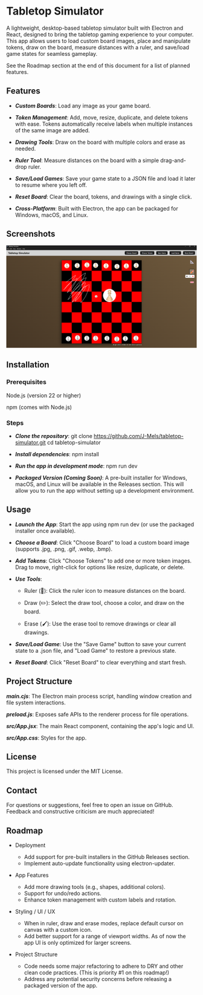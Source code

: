 # Tabletop Simulator

A lightweight, desktop-based tabletop simulator built with Electron and React, designed to bring the tabletop gaming experience to your computer. This app allows users to load custom board images, place and manipulate tokens, draw on the board, measure distances with a ruler, and save/load game states for seamless gameplay.

See the Roadmap section at the end of this document for a list of planned features.

## Features

- **_Custom Boards_**: Load any image as your game board.

- **_Token Management_**: Add, move, resize, duplicate, and delete tokens with ease. Tokens automatically receive labels when multiple instances of the same image are added.

- **_Drawing Tools_**: Draw on the board with multiple colors and erase as needed.

- **_Ruler Tool_**: Measure distances on the board with a simple drag-and-drop ruler.

- **_Save/Load Games_**: Save your game state to a JSON file and load it later to resume where you left off.

- **_Reset Board_**: Clear the board, tokens, and drawings with a single click.

- **_Cross-Platform_**: Built with Electron, the app can be packaged for Windows, macOS, and Linux.

## Screenshots

![alt text](image.png)

## Installation

### Prerequisites

Node.js (version 22 or higher)

npm (comes with Node.js)

### Steps

- **_Clone the repository_**: git clone https://github.com/J-Mels/tabletop-simulator.git
  cd tabletop-simulator

- **_Install dependencies_**: npm install

- **_Run the app in development mode_**: npm run dev

- **_Packaged Version (Coming Soon)_**:
  A pre-built installer for Windows, macOS, and Linux will be available in the Releases section. This will allow you to run the app without setting up a development environment.

## Usage

- **_Launch the App_**: Start the app using npm run dev (or use the packaged installer once available).

- **_Choose a Board_**: Click "Choose Board" to load a custom board image (supports .jpg, .png, .gif, .webp, .bmp).

- **_Add Tokens_**: Click "Choose Tokens" to add one or more token images. Drag to move, right-click for options like resize, duplicate, or delete.

- **_Use Tools_**:

  - Ruler (📐): Click the ruler icon to measure distances on the board.

  - Draw (✏️): Select the draw tool, choose a color, and draw on the board.

  - Erase (🖌️): Use the erase tool to remove drawings or clear all drawings.

- **_Save/Load Game_**: Use the "Save Game" button to save your current state to a .json file, and "Load Game" to restore a previous state.

- **_Reset Board_**: Click "Reset Board" to clear everything and start fresh.

## Project Structure

**_main.cjs_**: The Electron main process script, handling window creation and file system interactions.

**_preload.js_**: Exposes safe APIs to the renderer process for file operations.

**_src/App.jsx_**: The main React component, containing the app's logic and UI.

**_src/App.css_**: Styles for the app.

## License

This project is licensed under the MIT License.

## Contact

For questions or suggestions, feel free to open an issue on GitHub. Feedback and constructive criticism are much appreciated!

## Roadmap

- Deployment

  - Add support for pre-built installers in the GitHub Releases section.
  - Implement auto-update functionality using electron-updater.

- App Features

  - Add more drawing tools (e.g., shapes, additional colors).
  - Support for undo/redo actions.
  - Enhance token management with custom labels and rotation.

- Styling / UI / UX

  - When in ruler, draw and erase modes, replace default cursor on canvas with a custom icon.
  - Add better support for a range of viewport widths. As of now the app UI is only optimized for larger screens.

- Project Structure
  - Code needs some major refactoring to adhere to DRY and other clean code practices. (This is priority #1 on this roadmap!)
  - Address any potential security concerns before releasing a packaged version of the app.
